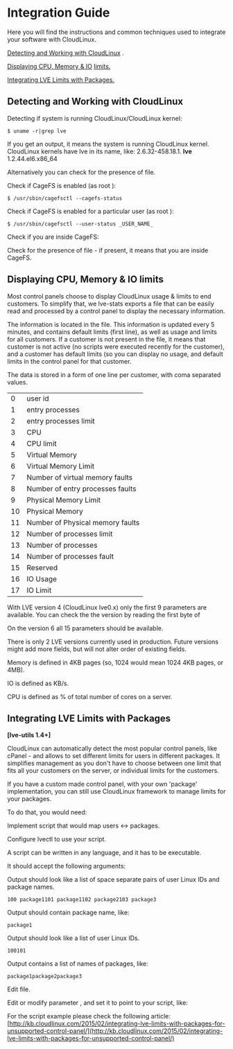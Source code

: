 # Integration Guide


Here you will find the instructions and common techniques used to integrate your software with CloudLinux.

[Detecting and Working with CloudLinux](/integration_guide/#detecting-and-working-with-cloudlinux) .

[Displaying ](/integration_guide/#displaying-cpu-memory-io-limits) <span class="notranslate"> [CPU, Memory & IO](/integration_guide/#displaying-cpu-memory-io-limits) </span> [ limits.](/integration_guide/#displaying-cpu-memory-io-limits)

[Integrating LVE Limits with Packages.](/integration_guide/#integrating-lve-limits-with-packages)




## Detecting and Working with CloudLinux


Detecting if system is running CloudLinux/CloudLinux kernel:


<span class="notranslate"> </span>
```
$ uname -r|grep lve 
```

If you get an output, it means the system is running CloudLinux kernel. CloudLinux kernels have lve in its name, like: <span class="notranslate"> 2.6.32-458.18.1. **lve** 1.2.44.el6.x86_64 </span>

Alternatively you can check for the presence of <span class="notranslate"> </span> file.

Check if CageFS is enabled (as <span class="notranslate"> root </span> ):

<span class="notranslate"> </span>
```
$ /usr/sbin/cagefsctl --cagefs-status
```

Check if CageFS is enabled for a particular user (as <span class="notranslate"> root </span> ):

<span class="notranslate"> </span>
```
$ /usr/sbin/cagefsctl --user-status _USER_NAME_
```

Check if you are inside CageFS:

Check for the presence of <span class="notranslate"> </span> file - if present, it means that you are inside CageFS.



## Displaying CPU, Memory & IO limits


Most control panels choose to display CloudLinux usage & limits to end customers. To simplify that, we lve-stats exports a file that can be easily read and processed by a control panel to display the necessary information.

The information is located in the <span class="notranslate"> </span> file. This information is updated every 5 minutes, and contains default limits (first line), as well as usage and limits for all customers. If a customer is not present in the file, it means that customer is not active (no scripts were executed recently for the customer), and a customer has default limits (so you can display no usage, and default limits in the control panel for that customer.

The data is stored in a form of one line per customer, with coma separated values.

| | |
|-|-|
|0 | user id|
|1 | <span class="notranslate"> entry processes </span>|
|2 | <span class="notranslate"> entry processes </span> limit|
|3 | <span class="notranslate"> CPU </span>|
|4 | <span class="notranslate"> CPU </span> limit|
|5 | <span class="notranslate"> Virtual Memory </span>|
|6 | <span class="notranslate"> Virtual Memory </span> Limit|
|7 | Number of <span class="notranslate">  virtual memory </span> faults|
|8 | Number of <span class="notranslate"> entry processes </span> faults|
|9 | <span class="notranslate"> Physical Memory </span> Limit|
|10 | <span class="notranslate"> Physical Memory </span>|
|11 | Number of <span class="notranslate"> Physical memory </span> faults|
|12 | <span class="notranslate"> Number of processes </span> limit|
|13 | <span class="notranslate"> Number of processes </span>|
|14 | <span class="notranslate"> Number of processes </span> fault|
|15 | Reserved|
|16 | <span class="notranslate"> IO </span> Usage|
|17 | <span class="notranslate"> IO </span> Limit|

With LVE version 4 (CloudLinux lve0.x) only the first 9 parameters are available. You can check the the version by reading the first byte of <span class="notranslate"> </span>

On the version 6 all 15 parameters should be available.

There is only 2 LVE versions currently used in production. Future versions might add more fields, but will not alter order of existing fields.

Memory is defined in 4KB pages (so, 1024 would mean 1024 4KB pages, or 4MB).

<span class="notranslate"> IO </span> is defined as KB/s.

<span class="notranslate"> CPU </span> is defined as % of total number of cores on a server.


## Integrating LVE Limits with Packages


**[lve-utils 1.4+]**

CloudLinux can automatically detect the most popular control panels, like cPanel - and allows to set different limits for users in different packages. It simplifies management as you don't have to choose between one limit that fits all your customers on the server, or individual limits for the customers.

If you have a custom made control panel, with your own 'package' implementation, you can still use CloudLinux framework to manage limits for your packages.

To do that, you would need:

Implement script that would map users <-> packages.

Configure lvectl to use your script.


 A script can be written in any language, and it has to be executable.

It should accept the following arguments:



Output should look like a list of space separate pairs of user Linux IDs and package names.

<span class="notranslate"> </span>
```
100 package1101 package1102 package2103 package3
```




Output should contain package name, like:

<span class="notranslate"> </span>
```
package1
```




Output should look like a list of user Linux IDs.

<span class="notranslate"> </span>
```
100101
```




Output contains a list of names of packages, like:

<span class="notranslate"> </span>
```
package1package2package3
```




Edit <span class="notranslate"> </span> file.

Edit or modify parameter <span class="notranslate"> </span> , and set it to point to your script, like:
<span class="notranslate"> </span>


For the script example please check the following article: [http://kb.cloudlinux.com/2015/02/integrating-lve-limits-with-packages-for-unsupported-control-panel/](http://kb.cloudlinux.com/2015/02/integrating-lve-limits-with-packages-for-unsupported-control-panel/)




